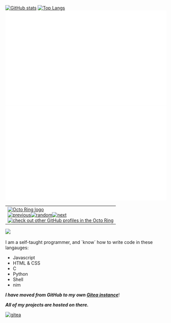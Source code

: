 [![GitHub stats](https://github-readme-stats.vercel.app/api?username=array-in-a-matrix&count_private=true&include_all_commits=true&show_icons=true&custom_title=GitHub%20stats&theme=default)](https://github.com/anuraghazra/github-readme-stats)
[![Top Langs](https://github-readme-stats.vercel.app/api/top-langs/?username=array-in-a-matrix&langs_count=3&count_private=true&include_all_commits=true&theme=default)](https://github.com/anuraghazra/github-readme-stats)
![](https://github.com/array-in-a-matrix/github-stats/blob/master/generated/overview.svg) ![](https://github.com/array-in-a-matrix/github-stats/blob/master/generated/languages.svg)

 <table><tbody><tr><td><a href="https://octo-ring.com/"><img src="https://octo-ring.com/static/img/widget/top.png" width="99%" alt="Octo Ring logo" align="top"></a><br><a href="https://octo-ring.com/p/array-in-a-matrix/prev"><img src="https://octo-ring.com/static/img/widget/prev.png" width="33%" alt="previous" align="top" title="previous profile"></a><a href="https://octo-ring.com/p/array-in-a-matrix/random"><img src="https://octo-ring.com/static/img/widget/random.png" width="33%" alt="random" align="top" title="random profile"></a><a href="https://octo-ring.com/p/array-in-a-matrix/next"><img src="https://octo-ring.com/static/img/widget/next.png" width="33%" alt="next" align="top" title="next profile"></a><br><a href="https://octo-ring.com/"><img src="https://octo-ring.com/static/img/widget/bottom.png" width="99%" alt="check out other GitHub profiles in the Octo Ring" align="top"></a></td></tr></tbody></table> 

![](https://komarev.com/ghpvc/?username=array-in-a-matrix&color=grey)

I am a self-taught programmer, and \`know\` how to write code in these langauges:
- Javascript
- HTML & CSS
- C
- Python
- Shell
- nim

***I have moved from GitHub to my own [Gitea instance](https://git.arrayinamatrix.xyz)***!

***All of my projects are hosted on there.***

[<img src="https://user-images.githubusercontent.com/78233840/200217531-df7c9745-3081-43a2-8322-7a69e306dcd8.png" alt="gitea" width="200"/>](https://git.arrayinamatrix.xyz/array-in-a-matrix)

<!--
**array-in-a-matrix/array-in-a-matrix** is a ✨ _special_ ✨ repository because its `README.md` (this file) appears on your GitHub profile.

Here are some ideas to get you started:

- 🔭 I’m currently working on ...
- 🌱 I’m currently learning ...
- 👯 I’m looking to collaborate on ...
- 🤔 I’m looking for help with ...
- 💬 Ask me about ...
- 📫 How to reach me: ...
- 😄 Pronouns: ...
- ⚡ Fun fact: ...
-->
